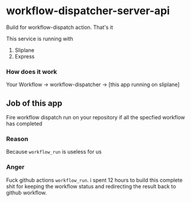 # workflow-dispatcher-server-api

Build for workflow-dispatch action. That's it

This service is running with

1.  Sliplane
2.  Express

### How does it work

Your Workflow -> workflow-dispatcher -> [this app running on sliplane]

## Job of this app

Fire workflow dispatch run on your repository if all the specfied workflow has completed

### Reason

Because `workflow_run` is useless for us

### Anger

Fuck github actions `workflow_run`. i spent 12 hours to build this complete shit for keeping the workflow status and redirecting the result back to github workflow. 